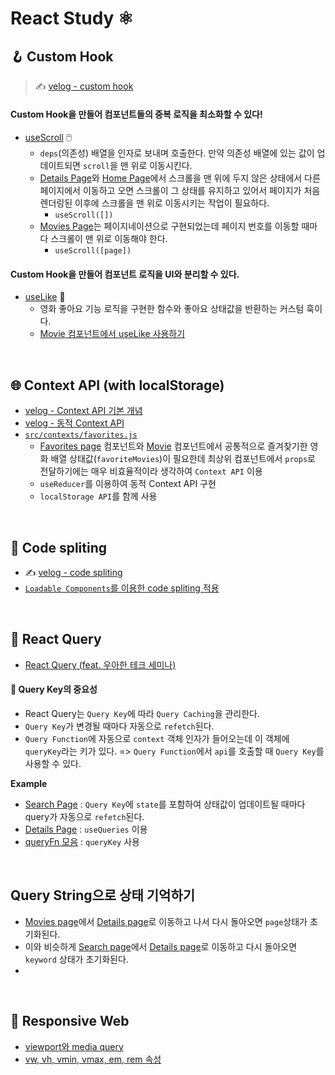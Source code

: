 # React Study ⚛️

## 🪝 Custom Hook
> ✍️ [velog - custom hook](https://velog.io/@eunnbi/Custom-Hook)


#### Custom Hook을 만들어 컴포넌트들의 중복 로직을 최소화할 수 있다!
- [useScroll](https://github.com/eunnbi/movie-app/blob/main/src/hooks/useScroll.js) 🖱️
  - `deps`(의존성) 배열을 인자로 보내며 호출한다. 만약 의존성 배열에 있는 값이 업데이트되면 `scroll`을 맨 위로 이동시킨다.
  - [Details Page](https://github.com/eunnbi/movie-app/blob/main/src/pages/Details.js#L34)와 [Home Page](https://github.com/eunnbi/movie-app/blob/main/src/pages/Home.js#L10)에서 스크롤을 맨 위에 두지 않은 상태에서 다른 페이지에서 이동하고 오면 스크롤이 그 상태를 유지하고 있어서 페이지가 처음 렌더링된 이후에 스크롤을 맨 위로 이동시키는 작업이 필요하다.
    - `useScroll([])`
  - [Movies Page](https://github.com/eunnbi/movie-app/blob/main/src/pages/Movies.js#L22)는 페이지네이션으로 구현되었는데 페이지 번호를 이동할 때마다 스크롤이 맨 위로 이동해야 한다.
    - `useScroll([page])` 

#### Custom Hook을 만들어 컴포넌트 로직을 UI와 분리할 수 있다.
- [useLike](https://github.com/eunnbi/movie-app/blob/main/src/hooks/useLike.js) 💜
  - 영화 좋아요 기능 로직을 구현한 함수와 좋아요 상태값을 반환하는 커스텀 훅이다.
  - [Movie 컴포넌트에서 useLike 사용하기](https://github.com/eunnbi/movie-app/blob/main/src/components/Movie/index.js#L30) 


<br/>

## 🌐 Context API (with localStorage)
- [velog - Context API 기본 개념](https://velog.io/@eunnbi/React-Context-API)
- [velog - 동적 Context API](https://velog.io/@eunnbi/React-%EB%8F%99%EC%A0%81-Context-API)
- [`src/contexts/favorites.js`](https://github.com/eunnbi/movie-app/blob/main/src/contexts/favorites.js)
  - [Favorites page](https://github.com/eunnbi/movie-app/blob/main/src/pages/Favorites.js#L20) 컴포넌트와 [Movie](https://github.com/eunnbi/movie-app/blob/main/src/components/Movie/index.js#L29) 컴포넌트에서 공통적으로 즐겨찾기한 영화 배열 상태값(`favoriteMovies`)이 필요한데 최상위 컴포넌트에서 `props`로 전달하기에는 매우 비효율적이라 생각하여 `Context API` 이용
  - `useReducer`를 이용하여 동적 Context API 구현
  - `localStorage API`를 함께 사용


<br/>

## 🧩 Code spliting
- ✍️ [velog - code spliting](https://velog.io/@eunnbi/React-code-spliting) <br/>
- [`Loadable Components`를 이용한 code spliting 적용](https://github.com/eunnbi/movie-app/blob/main/src/App.js#L13)

<br/>

## 🌸 React Query
- [React Query (feat. 우아한 테크 세미나)](https://velog.io/@eunnbi/React-Query-feat.-%EC%9A%B0%EC%95%84%ED%95%9C-%ED%85%8C%ED%81%AC-%EC%84%B8%EB%AF%B8%EB%82%98)

#### 🔑 Query Key의 중요성
- React Query는 `Query Key`에 따라 `Query Caching`을 관리한다.
- `Query Key`가 변경될 때마다 자동으로 `refetch`된다.
- `Query Function`에 자동으로 `context` 객체 인자가 들어오는데 이 객체에 `queryKey`라는 키가 있다.
  => `Query Function`에서 `api`를 호출할 때 `Query Key`를 사용할 수 있다.
  
**Example**
- [Search Page](https://github.com/eunnbi/movie-app/blob/main/src/pages/Search.js#L25) : `Query Key`에 `state`를 포함하여 상태값이 업데이트될 때마다 query가 자동으로 `refetch`된다.
- [Details Page](https://github.com/eunnbi/movie-app/blob/main/src/pages/Details.js#L29) : `useQueries` 이용
- [queryFn 모음](https://github.com/eunnbi/movie-app/blob/main/src/lib/api.js#L12) : `queryKey` 사용

<br/>

## Query String으로 상태 기억하기
- [Movies page](https://github.com/eunnbi/world-movie/blob/main/src/pages/Movies.js)에서 [Details page](https://github.com/eunnbi/world-movie/blob/main/src/pages/Details.js)로 이동하고 나서 다시 돌아오면 `page`상태가 초기화된다.
- 이와 비슷하게 [Search page](https://github.com/eunnbi/world-movie/blob/main/src/pages/Search.js)에서 [Details page](https://github.com/eunnbi/world-movie/blob/main/src/pages/Details.js)로 이동하고 다시 돌아오면 `keyword` 상태가 초기화된다.
- 


<br/>

## 📱 Responsive Web
- [viewport와 media query](https://velog.io/@eunnbi/responsive-web-1)
- [vw, vh, vmin, vmax, em, rem 속성](https://velog.io/@eunnbi/responsive-web-2)
